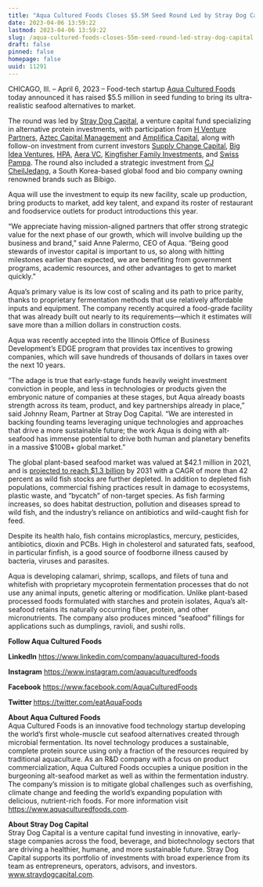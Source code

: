 ```yaml
---
title: "Aqua Cultured Foods Closes $5.5M Seed Round Led by Stray Dog Capital"
date: 2023-04-06 13:59:22
lastmod: 2023-04-06 13:59:22
slug: /aqua-cultured-foods-closes-55m-seed-round-led-stray-dog-capital
draft: false
pinned: false
homepage: false
uuid: 11291
---
```

<p>CHICAGO, Ill. – April 6, 2023 – Food-tech startup <a href="https://u7061146.ct.sendgrid.net/ls/click?upn=4tNED-2FM8iDZJQyQ53jATUQ3tKoGfuVes3hetCSGKdAtEzwo8TT9mTA1gsa98RLwbpQhf_Zd6hRd3O-2Bi7TiTmhDOob5tWqNe5lTPNe-2B65UQdIaIzmZQAnH6RxvvRANn1X6Z3IzwsCmbowZzueiMy3PRnFntlfiq1rgQTJcSgxCtniQoB9bgniRRFnIRCzy-2B4wS2fleT0j7Y55pzXeKc9-2Bl8Ed-2BAx5OHGktlpoX0vEj6W6j7ZE1MB65wE9DDDkEozvOI72BruRujJ-2B3I-2FdxL2sXtqgSL-2FGNwx1XkGnIZhyBzxRmNwmq3bW2HzWHSNun-2B9lF0B-2FoCD8fXii-2FNu8ckj-2BImNxeO0qCE3EvlLnTZE0SmkEBBDfwfd-2FTvyvFPVnnIVQ7ll2Q1b7hpdVeVZLvU5qNsldJ5qzt7EY4772MR-2BBcdAKef1g-3D">Aqua Cultured Foods</a> today announced it has raised $5.5 million in seed funding to bring its ultra-realistic seafood alternatives to market.</p>
<p>The round was led by <a href="https://straydogcapital.com/">Stray Dog Capital</a>, a venture capital fund specializing in alternative protein investments, with participation from <a href="https://h.ventures/">H Venture Partners</a>, <a href="https://www.azteccapitalmanagement.com/">Aztec Capital Management</a> and <a href="https://www.amplifica.capital/">Amplifica Capital</a>, along with follow-on investment from current investors <a href="https://supplychange.fund/">Supply Change Capital</a>, <a href="https://bigideaventures.com/">Big Idea Ventures</a>, <a href="https://hpa.vc/">HPA</a>, <a href="https://www.aera.vc/">Aera VC</a>, <a href="https://www.kingfishercapital.com/">Kingfisher Family Investments</a>, and <a href="https://www.swisspampa.com/">Swiss Pampa</a>. The round also included a strategic investment from <a href="https://www.cj.co.kr/en/index">CJ CheilJedang</a>, a South Korea-based global food and bio company owning renowned brands such as Bibigo.</p>
<p>Aqua will use the investment to equip its new facility, scale up production, bring products to market, add key talent, and expand its roster of restaurant and foodservice outlets for product introductions this year.</p>
<p>“We appreciate having mission-aligned partners that offer strong strategic value for the next phase of our growth, which will involve building up the business and brand,” said Anne Palermo, CEO of Aqua. “Being good stewards of investor capital is important to us, so along with hitting milestones earlier than expected, we are benefiting from government programs, academic resources, and other advantages to get to market quickly.”</p>
<p>Aqua’s primary value is its low cost of scaling and its path to price parity, thanks to proprietary fermentation methods that use relatively affordable inputs and equipment. The company recently acquired a food-grade facility that was already built out nearly to its requirements—which it estimates will save more than a million dollars in construction costs.</p>
<p>Aqua was recently accepted into the Illinois Office of Business Development’s EDGE program that provides tax incentives to growing companies, which will save hundreds of thousands of dollars in taxes over the next 10 years.</p>
<p>“The adage is true that early-stage funds heavily weight investment conviction in people, and less in technologies or products given the embryonic nature of companies at these stages, but Aqua already boasts strength across its team, product, and key partnerships already in place,” said Johnny Ream, Partner at Stray Dog Capital. “We are interested in backing founding teams leveraging unique technologies and approaches that drive a more sustainable future; the work Aqua is doing with alt-seafood has immense potential to drive both human and planetary benefits in a massive $100B+ global market.”</p>
<p>The global plant-based seafood market was valued at $42.1 million in 2021, and is <a href="https://www.alliedmarketresearch.com/plant-based-seafood-market-A17387">projected to reach $1.3 billion</a> by 2031 with a CAGR of more than 42 percent as wild fish stocks are further depleted. In addition to depleted fish populations, commercial fishing practices result in damage to ecosystems, plastic waste, and “bycatch” of non-target species. As fish farming increases, so does habitat destruction, pollution and diseases spread to wild fish, and the industry’s reliance on antibiotics and wild-caught fish for feed.</p>
<p>Despite its health halo, fish contains microplastics, mercury, pesticides, antibiotics, dioxin and PCBs. High in cholesterol and saturated fats, seafood, in particular finfish, is a good source of foodborne illness caused by bacteria, viruses and parasites.</p>
<p>Aqua is developing calamari, shrimp, scallops, and filets of tuna and whitefish with proprietary mycoprotein fermentation processes that do not use any animal inputs, genetic altering or modification. Unlike plant-based processed foods formulated with starches and protein isolates, Aqua’s alt-seafood retains its naturally occurring fiber, protein, and other micronutrients. The company also produces minced “seafood” fillings for applications such as dumplings, ravioli, and sushi rolls.</p>
<p><strong>Follow Aqua Cultured Foods </strong></p>
<p><strong>LinkedIn</strong> <a href="https://www.linkedin.com/company/aquacultured-foods">https://www.linkedin.com/company/aquacultured-foods</a> </p>
<p><strong>Instagram</strong> <a href="https://www.instagram.com/aquaculturedfoods">https://www.instagram.com/aquaculturedfoods</a> </p>
<p><strong>Facebook</strong> <a href="https://www.facebook.com/AquaCulturedFoods">https://www.facebook.com/AquaCulturedFoods</a> </p>
<p><strong>Twitter </strong><a href="https://twitter.com/eatAquaFoods">https://twitter.com/eatAquaFoods</a>   </p>
<p>‎<strong>About Aqua Cultured Foods</strong><br />
Aqua Cultured Foods is an innovative food technology startup developing the world’s first whole-muscle cut seafood alternatives created through microbial fermentation. Its novel technology produces a sustainable, complete protein source using only a fraction of the resources required by traditional aquaculture. As an R&D company with a focus on product commercialization, Aqua Cultured Foods occupies a unique position in the burgeoning alt-seafood market as well as within the fermentation industry. The company’s mission is to mitigate global challenges such as overfishing, climate change and feeding the world’s expanding population with delicious, nutrient-rich foods. For more information visit <a href="https://www.aquaculturedfoods.com">https://www.aquaculturedfoods.com</a>.</p>
<p><strong>About Stray Dog Capital</strong><br />
Stray Dog Capital is a venture capital fund investing in innovative, early-stage companies across the food, beverage, and biotechnology sectors that are driving a healthier, humane, and more sustainable future. Stray Dog Capital supports its portfolio of investments with broad experience from its team as entrepreneurs, operators, advisors, and investors. <a href="https://www.straydogcapital.com">www.straydogcapital.com</a>.</p>
